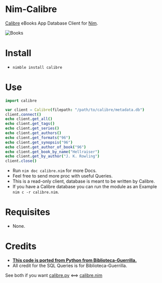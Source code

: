 # Nim-Calibre

[Calibre](https://calibre-ebook.com) eBooks App Database Client for [Nim](https://nim-lang.org).

![Books](https://source.unsplash.com/2FGHddOQcSQ/800x401 "Photo by https://unsplash.com/@michael_david_beckwith")


# Install

- `nimble install calibre`


# Use

```nim
import calibre

var client = Calibre(filepath: "/path/to/calibre/metadata.db")
client.connect()
echo client.get_all()
echo client.get_tags()
echo client.get_series()
echo client.get_authors()
echo client.get_formats("96")
echo client.get_synopsis("96")
echo client.get_author_of_book("96")
echo client.get_book_by_name("Hellraiser")
echo client.get_by_author("J. K. Rowling")
client.close()
```

- Run `nim doc calibre.nim` for more Docs.
- Feel free to send more proc with useful Queries.
- This is a read-only client, database is meant to be written by Calibre.
- If you have a Calibre database you can run the module as an Example `nim c -r calibre.nim`.


# Requisites

- None.


# Credits

- [**This code is ported from Python from Biblioteca-Guerrilla.**](https://github.com/elKaZe/biblioteca-guerrilla#biblioteca-guerrilla "eBook Web Catalog to embed on network Routers")
- All credit for the SQL Queries is for Biblioteca-Guerrilla.

See both if you want [calibre.py](https://github.com/elKaZe/biblioteca-guerrilla/blob/master/biblioteca_guerrilla/app/connector/calibre/calibre.py) &DoubleLongLeftRightArrow; [calibre.nim](https://github.com/juancarlospaco/nim-calibre/blob/master/src/calibre.nim)
